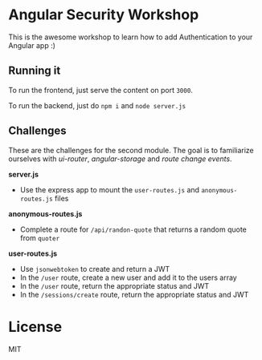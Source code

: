 # Angular Security Workshop

This is the awesome workshop to learn how to add Authentication to your Angular app :)

## Running it

To run the frontend, just serve the content on port `3000`.

To run the backend, just do `npm i` and `node server.js`

## Challenges

These are the challenges for the second module. The goal is to familiarize ourselves with *ui-router*, *angular-storage* and *route change events*.

**server.js**

- Use the express app to mount the `user-routes.js` and `anonymous-routes.js` files

**anonymous-routes.js**

- Complete a route for `/api/randon-quote` that returns a random quote from `quoter`

**user-routes.js**

- Use `jsonwebtoken` to create and return a JWT
- In the `/user` route, create a new user and add it to the users array
- In the `/user` route, return the appropriate status and JWT
- In the `/sessions/create` route, return the appropriate status and JWT

# License

MIT
